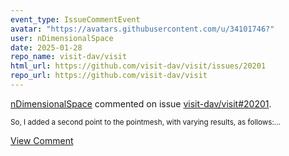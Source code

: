 ```yaml
---
event_type: IssueCommentEvent
avatar: "https://avatars.githubusercontent.com/u/34101746?"
user: nDimensionalSpace
date: 2025-01-28
repo_name: visit-dav/visit
html_url: https://github.com/visit-dav/visit/issues/20201
repo_url: https://github.com/visit-dav/visit
---
```


<a href='https://github.com/nDimensionalSpace' target='_blank'>nDimensionalSpace</a> commented on issue <a href='https://github.com/visit-dav/visit/issues/20201' target='_blank'>visit-dav/visit#20201</a>.

<small>So, I added a second point to the pointmesh, with varying results, as follows:...</small>

<a href='https://github.com/visit-dav/visit/issues/20201' target='_blank'>View Comment</a>